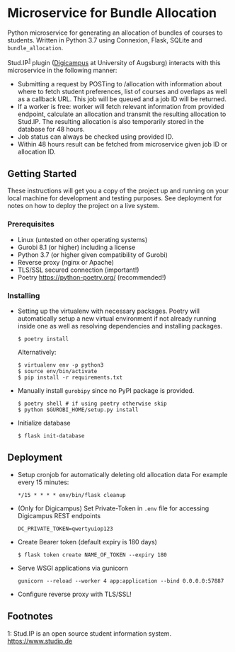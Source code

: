 # Microservice for Bundle Allocation

Python microservice for generating an allocation of bundles of courses to students. Written in Python 3.7 using Connexion, Flask, SQLite and `bundle_allocation`.

Stud.IP<sup>[1](#myfootnote1)</sup> plugin ([Digicampus](https://digicampus.uni-augsburg.de) at University of Augsburg) interacts with this microservice in the following manner:

- Submitting a request by POSTing to /allocation with information about where to fetch student preferences, list of courses and overlaps as well as a callback URL. This job will be queued and a job ID will be returned.
- If a worker is free: worker will fetch relevant information from provided endpoint, calculate an allocation and transmit the resulting allocation to Stud.IP. The resulting allocation is also temporarily stored in the database for 48 hours.
- Job status can always be checked using provided ID.
- Within 48 hours result can be fetched from microservice given job ID or allocation ID.

## Getting Started

These instructions will get you a copy of the project up and running on your local machine for development and testing purposes. See deployment for notes on how to deploy the project on a live system.

### Prerequisites

- Linux (untested on other operating systems)
- Gurobi 8.1 (or higher) including a license
- Python 3.7 (or higher given compatibility of Gurobi)
- Reverse proxy (nginx or Apache)
- TLS/SSL secured connection (important!)
- Poetry https://python-poetry.org/ (recommended!)

### Installing

- Setting up the virtualenv with necessary packages. Poetry will automatically setup a new virtual environment if not already running inside one as well as resolving dependencies and installing packages.
    ```
    $ poetry install
    ```
  
  Alternatively:
  ``` 
  $ virtualenv env -p python3
  $ source env/bin/activate
  $ pip install -r requirements.txt
  ```
- Manually install `gurobipy` since no PyPI package is provided.
    ```
    $ poetry shell # if using poetry otherwise skip
    $ python $GUROBI_HOME/setup.py install 
    ```
- Initialize database
    ``` 
    $ flask init-database
    ```


## Deployment

- Setup cronjob for automatically deleting old allocation data
    For example every 15 minutes:
    ``` 
    */15 * * * * env/bin/flask cleanup
    ```
- (Only for Digicampus) Set Private-Token in `.env` file for accessing Digicampus REST endpoints
    ``` 
    DC_PRIVATE_TOKEN=qwertyuiop123
    ```
- Create Bearer token (default expiry is 180 days)
    ```
    $ flask token create NAME_OF_TOKEN --expiry 180
    ```
- Serve WSGI applications via gunicorn
    ``` 
    gunicorn --reload --worker 4 app:application --bind 0.0.0.0:57887
    ```
- Configure reverse proxy with TLS/SSL!

## Footnotes
<a name="fn1">1</a>: Stud.IP is an open source student information system. https://www.studip.de